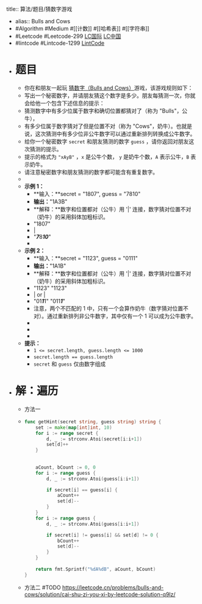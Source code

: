 title:: 算法/题目/猜数字游戏

- alias:: Bulls and Cows
- #Algorithm #Medium #[[计数]] #[[哈希表]] #[[字符串]]
- #Leetcode #Leetcode-299 [LC国际](https://leetcode.com/problems/bulls-and-cows/) [LC中国](https://leetcode-cn.com/problems/bulls-and-cows/)
- #lintcode #Lintcode-1299 [LintCode](https://www.lintcode.com/problem/1299/)
- # 题目
	- 你在和朋友一起玩 [猜数字（Bulls and Cows）](https://baike.baidu.com/item/%E7%8C%9C%E6%95%B0%E5%AD%97/83200?fromtitle=Bulls+and+Cows&fromid=12003488&fr=aladdin)游戏，该游戏规则如下：
	- 写出一个秘密数字，并请朋友猜这个数字是多少。朋友每猜测一次，你就会给他一个包含下述信息的提示：
	- 猜测数字中有多少位属于数字和确切位置都猜对了（称为 "Bulls"，公牛），
	- 有多少位属于数字猜对了但是位置不对（称为 "Cows"，奶牛）。也就是说，这次猜测中有多少位非公牛数字可以通过重新排列转换成公牛数字。
	- 给你一个秘密数字 `secret` 和朋友猜测的数字 `guess` ，请你返回对朋友这次猜测的提示。
	- 提示的格式为 `"xAyB"` ，`x` 是公牛个数， `y` 是奶牛个数，`A` 表示公牛，`B` 表示奶牛。
	- 请注意秘密数字和朋友猜测的数字都可能含有重复数字。
	-
	- **示例 1：**
		- **输入：**secret = "1807", guess = "7810"
		- **输出：**"1A3B"
		- **解释：**数字和位置都对（公牛）用 '|' 连接，数字猜对位置不对（奶牛）的采用斜体加粗标识。
		- "1807"
		- |
		- "***7***8***10***"
		-
	- **示例 2：**
		- **输入：**secret = "1123", guess = "0111"
		- **输出：**"1A1B"
		- **解释：**数字和位置都对（公牛）用 '|' 连接，数字猜对位置不对（奶牛）的采用斜体加粗标识。
		- "1123" "1123"
		- | or |
		- "01***1***1" "011***1***"
		- 注意，两个不匹配的 1 中，只有一个会算作奶牛（数字猜对位置不对）。通过重新排列非公牛数字，其中仅有一个 1 可以成为公牛数字。
		-
		-
		-
	- **提示：**
		- `1 <= secret.length, guess.length <= 1000`
		- `secret.length == guess.length`
		- `secret` 和 `guess` 仅由数字组成
- # 解：遍历
	- 方法一
	- ```go
	  func getHint(secret string, guess string) string {
	      set := make(map[int]int, 10)
	      for i := range secret {
	          d, _ := strconv.Atoi(secret[i:i+1])
	          set[d]++
	      }
	      
	      
	      aCount, bCount := 0, 0
	      for i := range guess {
	          d, _ := strconv.Atoi(guess[i:i+1])
	  
	          if secret[i] == guess[i] {
	              aCount++
	              set[d]--
	          }
	      }
	      for i := range guess {
	          d, _ := strconv.Atoi(guess[i:i+1])
	  
	          if secret[i] != guess[i] && set[d] != 0 {
	              bCount++
	              set[d]--
	          }
	      }
	      
	      return fmt.Sprintf("%dA%dB", aCount, bCount)
	  }
	  ```
	- 方法二 #TODO https://leetcode.cn/problems/bulls-and-cows/solution/cai-shu-zi-you-xi-by-leetcode-solution-q9lz/